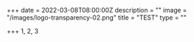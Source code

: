 +++
date = 2022-03-08T08:00:00Z
description = ""
image = "/images/logo-transparency-02.png"
title = "TEST"
type = ""

+++
1, 2, 3
